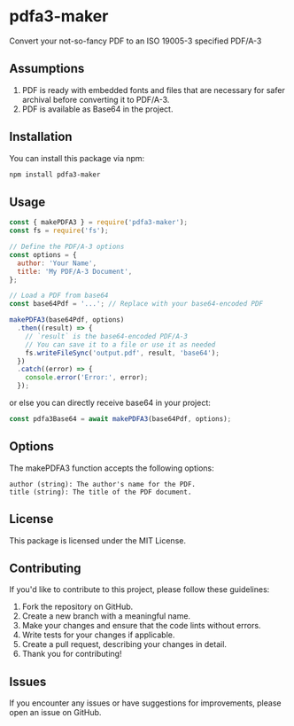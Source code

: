 # pdfa3-maker
Convert your not-so-fancy PDF to an ISO 19005-3 specified PDF/A-3

## Assumptions

1. PDF is ready with embedded fonts and files that are necessary for safer archival before converting it to PDF/A-3.
2. PDF is available as Base64 in the project.

## Installation

You can install this package via npm:

```sh
npm install pdfa3-maker
```

## Usage

```javascript
const { makePDFA3 } = require('pdfa3-maker');
const fs = require('fs');

// Define the PDF/A-3 options
const options = {
  author: 'Your Name',
  title: 'My PDF/A-3 Document',
};

// Load a PDF from base64
const base64Pdf = '...'; // Replace with your base64-encoded PDF

makePDFA3(base64Pdf, options)
  .then((result) => {
    // `result` is the base64-encoded PDF/A-3
    // You can save it to a file or use it as needed
    fs.writeFileSync('output.pdf', result, 'base64');
  })
  .catch((error) => {
    console.error('Error:', error);
  });

```

or else you can directly receive base64 in your project:

```javascript
const pdfa3Base64 = await makePDFA3(base64Pdf, options);
```

## Options

The makePDFA3 function accepts the following options:

```console
author (string): The author's name for the PDF.
title (string): The title of the PDF document.
```

## License

This package is licensed under the MIT License.

## Contributing
If you'd like to contribute to this project, please follow these guidelines:

1. Fork the repository on GitHub.
2. Create a new branch with a meaningful name.
3. Make your changes and ensure that the code lints without errors.
4. Write tests for your changes if applicable.
5. Create a pull request, describing your changes in detail.
6. Thank you for contributing!

## Issues

If you encounter any issues or have suggestions for improvements, please open an issue on GitHub.